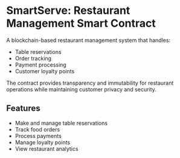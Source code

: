 # SmartServe: Restaurant Management Smart Contract

A blockchain-based restaurant management system that handles:
- Table reservations
- Order tracking
- Payment processing
- Customer loyalty points

The contract provides transparency and immutability for restaurant operations while maintaining customer privacy and security.

## Features
- Make and manage table reservations
- Track food orders
- Process payments
- Manage loyalty points
- View restaurant analytics